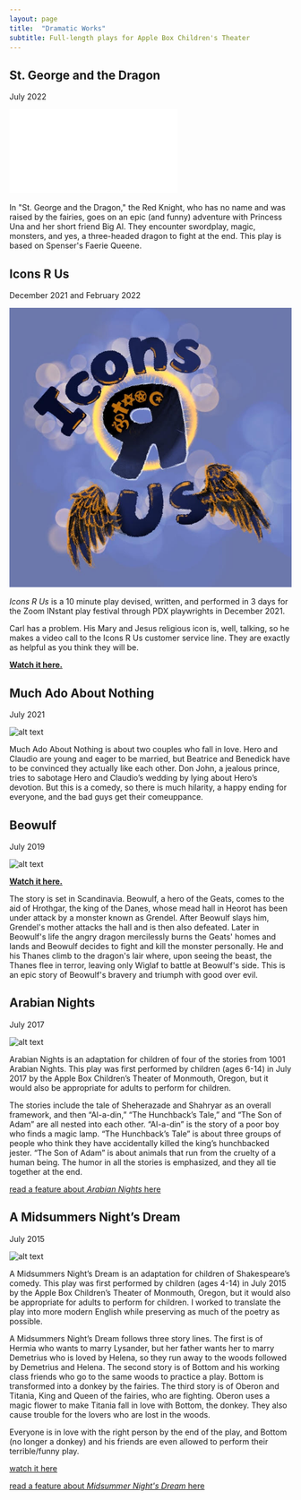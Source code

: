 ```yaml
---
layout: page
title:  "Dramatic Works"
subtitle: Full-length plays for Apple Box Children's Theater
---
```


## St. George and the Dragon
July 2022

![alt text](/img/WOU_StGeorgeAndTheDragon-poster_11X17.pdf "St. George and the Dragon Poster")

In "St. George and the Dragon," the Red Knight, who has no name and was raised by the fairies, goes on an epic (and funny) adventure with Princess Una and her short friend Big Al. They encounter swordplay, magic, monsters, and yes, a three-headed dragon to fight at the end. This play is based on Spenser's Faerie Queene.

## Icons R Us
December 2021 and February 2022

![alt text](/img/IconLogo.jpeg "Icons R Us Logo")

*Icons R Us* is a 10 minute play devised, written, and performed in 3 days for the Zoom INstant play festival through PDX playwrights in December 2021.

Carl has a problem. His Mary and Jesus religious icon is, well, talking, so he makes a video call to the Icons R Us customer service line. They are exactly as helpful as you think they will be.

**[Watch it here.](https://youtu.be/n27ZgWxbNBw?t=3079)**

## Much Ado About Nothing
July 2021

![alt text](/img/MAANposter1.jpg "Much Ado About Nothing Poster")

Much Ado About Nothing is about two couples who fall in love. Hero and Claudio are young and eager to be married, but Beatrice and Benedick have to be convinced they actually like each other. Don John, a jealous prince, tries to sabotage Hero and Claudio’s wedding by lying about Hero’s devotion. But this is a comedy, so there is much hilarity, a happy ending for everyone, and the bad guys get their comeuppance.  


## Beowulf

July 2019

![alt text](/img/BeowulfPosterSM.png "Beowulf")


**[Watch it here.](http://www2.wou.edu/nora/woutv.video.viewer?pvideoid=1352)**


The story is set in Scandinavia. Beowulf, a hero of the Geats, comes to the aid of Hrothgar, the king of the Danes, whose mead hall in Heorot has been under attack by a monster known as Grendel. After Beowulf slays him, Grendel's mother attacks the hall and is then also defeated. Later in Beowulf's life the angry dragon mercilessly burns the Geats' homes and lands and Beowulf decides to fight and kill the monster personally. He and his Thanes climb to the dragon's lair where, upon seeing the beast, the Thanes flee in terror, leaving only Wiglaf to battle at Beowulf's side. This is an epic story of Beowulf's bravery and triumph with good over evil.

## Arabian Nights

 July 2017

 ![alt text](/img/arabiannights.jpeg "Arabian Nights")

Arabian Nights is an adaptation for children of four of the stories from 1001 Arabian Nights. This play was first performed by children (ages 6-14) in July 2017 by the Apple Box Children’s Theater of Monmouth, Oregon, but it would also be appropriate for adults to perform for children.

The stories include the tale of Sheherazade and Shahryar as an overall framework, and then “Al-a-din,” “The Hunchback’s Tale,” and “The Son of Adam” are all nested into each other. “Al-a-din” is the story of a poor boy who finds a magic lamp. “The Hunchback’s Tale” is about three groups of people who think they have accidentally killed the king’s hunchbacked jester. “The Son of Adam” is about animals that run from the cruelty of a human being. The humor in all the stories is emphasized, and they all tie together at the end.

[read a feature about *Arabian Nights* here](http://www.wou.edu/woustories/2017/07/06/wou-adjuncts-adaptation-arabian-nights-showcases-talent-local-children/ "WOU Stories")


## A Midsummers Night’s Dream

July 2015

![alt text](/img/poster_msnd.jpg "MSND")

A Midsummers Night’s Dream is an adaptation for children of Shakespeare’s comedy. This play was first performed by children (ages 4-14) in July 2015 by the Apple Box Children’s Theater of Monmouth, Oregon, but it would also be appropriate for adults to perform for children. I worked to translate the play into more modern English while preserving as much of the poetry as possible.

A Midsummers Night’s Dream follows three story lines. The first is of Hermia who wants to marry Lysander, but her father wants her to marry Demetrius who is loved by Helena, so they run away to the woods followed by Demetrius and Helena.  The second story is of Bottom and his working class friends who go to the same woods to practice a play. Bottom is transformed into a donkey by the fairies. The third story is of Oberon and Titania, King and Queen of the fairies, who are fighting. Oberon uses a magic flower to make Titania fall in love with Bottom, the donkey. They also cause trouble for the lovers who are lost in the woods.

Everyone is in love with the right person by the end of the play, and Bottom (no longer a donkey) and his friends are even allowed to perform their terrible/funny play.

[watch it here](https://youtu.be/nFzrHMUsNHc "Midsummers Night's Dream")

[read a feature about *Midsummer Night's Dream* here](https://www.wou.edu/woustories/2015/07/08/wou-in-the-news-all-but-a-dream-midsummer-nights-dream-to-play-on-wous-outdoor-stage/ "WOU Stories")
